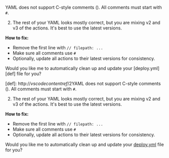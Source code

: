 YAML does not support C-style comments ([](http://_vscodecontentref_/1)). All comments must start with `#`.

2. The rest of your YAML looks mostly correct, but you are mixing v2 and v3 of the actions. It's best to use the latest versions.

**How to fix:**
- Remove the first line with `// filepath: ...`
- Make sure all comments use `#`
- Optionally, update all actions to their latest versions for consistency.

Would you like me to automatically clean up and update your [deploy.yml][def] file for you? 

[def]: http://_vscodecontentref_/2YAML does not support C-style comments ([](http://_vscodecontentref_/1)). All comments must start with `#`.

2. The rest of your YAML looks mostly correct, but you are mixing v2 and v3 of the actions. It's best to use the latest versions.

**How to fix:**
- Remove the first line with `// filepath: ...`
- Make sure all comments use `#`
- Optionally, update all actions to their latest versions for consistency.

Would you like me to automatically clean up and update your [deploy.yml](http://_vscodecontentref_/2) file for you?